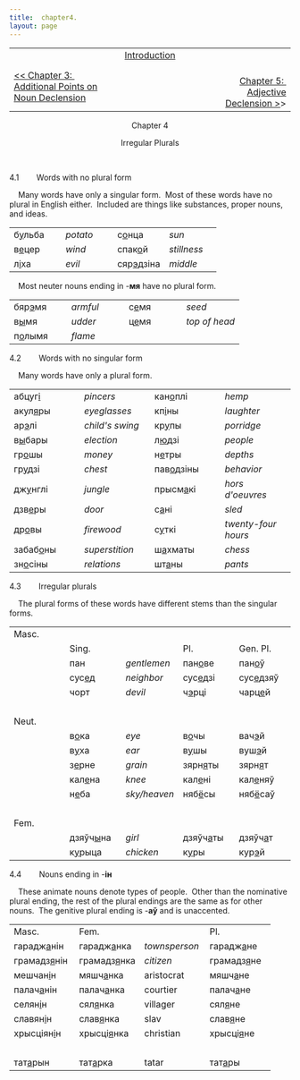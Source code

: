 ```yaml
---
title:  chapter4. 
layout: page
---
```



<div style="text-align: center;">

<div style="text-align: left;">

<table>
<colgroup>
<col style="width: 33%" />
<col style="width: 33%" />
<col style="width: 33%" />
</colgroup>
<tbody>
<tr class="odd">
<td><br />
</td>
<td style="text-align: center;"><a href="introduction.html">Introduction</a><br />
</td>
<td style="text-align: right;"><br />
</td>
</tr>
<tr class="even">
<td><a href="chapter3.html">&lt;&lt; Chapter 3:  Additional Points on Noun Declension</a><br />
</td>
<td style="text-align: center;"><br />
</td>
<td style="text-align: right;">                         <a href="chapter5.html">Chapter 5:  Adjective Declension &gt;</a>&gt;<br />
</td>
</tr>
</tbody>
</table>

  
  

</div>

Chapter 4  
  
Irregular Plurals  

</div>

   
  
4.1        Words with no plural form  
  
    Many words have only a singular form.  Most of these words have no
plural in English either.  Included are things like substances, proper
nouns, and ideas.  
  

<table>
<colgroup>
<col style="width: 25%" />
<col style="width: 25%" />
<col style="width: 25%" />
<col style="width: 25%" />
</colgroup>
<tbody>
<tr class="odd">
<td>б<span style="text-decoration: underline;">у</span>льба<br />
</td>
<td><span style="font-style: italic;">potato</span><br />
</td>
<td>с<span style="text-decoration: underline;">о</span>нца<br />
</td>
<td><span style="font-style: italic;">sun</span><br />
</td>
</tr>
<tr class="even">
<td>в<span style="text-decoration: underline;">е</span>цер<br />
</td>
<td><span style="font-style: italic;">wind</span><br />
</td>
<td>спак<span style="text-decoration: underline;">о</span>й<br />
</td>
<td><span style="font-style: italic;">stillness</span><br />
</td>
</tr>
<tr class="odd">
<td>л<span style="text-decoration: underline;">і</span>ха<br />
</td>
<td><span style="font-style: italic;">evil</span><br />
</td>
<td>сяр<span style="text-decoration: underline;">э</span>дзіна<br />
</td>
<td><span style="font-style: italic;">middle</span><br />
</td>
</tr>
</tbody>
</table>

  
    Most neuter nouns ending in
-<span style="font-weight: bold;">мя</span> have no plural form.  
  

<table>
<colgroup>
<col style="width: 25%" />
<col style="width: 25%" />
<col style="width: 25%" />
<col style="width: 25%" />
</colgroup>
<tbody>
<tr class="odd">
<td>бяр<span style="text-decoration: underline;">э</span>мя<br />
</td>
<td><span style="font-style: italic;">armful</span><br />
</td>
<td>с<span style="text-decoration: underline;">е</span>мя<br />
</td>
<td><span style="font-style: italic;">seed</span><br />
</td>
</tr>
<tr class="even">
<td>в<span style="text-decoration: underline;">ы</span>мя<br />
</td>
<td><span style="font-style: italic;">udder</span><br />
</td>
<td>ц<span style="text-decoration: underline;">е</span>мя<br />
</td>
<td><span style="font-style: italic;">top of head</span><br />
</td>
</tr>
<tr class="odd">
<td>п<span style="text-decoration: underline;">о</span>лымя<br />
</td>
<td><span style="font-style: italic;">flame</span><br />
</td>
<td><br />
</td>
<td><br />
</td>
</tr>
</tbody>
</table>

  
  
4.2        Words with no singular form  
  
    Many words have only a plural form.  
  

<table>
<colgroup>
<col style="width: 25%" />
<col style="width: 25%" />
<col style="width: 25%" />
<col style="width: 25%" />
</colgroup>
<tbody>
<tr class="odd">
<td>абцуг<span style="text-decoration: underline;">і</span><br />
</td>
<td><span style="font-style: italic;">pincers</span><br />
</td>
<td>кан<span style="text-decoration: underline;">о</span>плі<br />
</td>
<td><span style="font-style: italic;">hemp</span><br />
</td>
</tr>
<tr class="even">
<td>акул<span style="text-decoration: underline;">я</span>ры<br />
</td>
<td><span style="font-style: italic;">eyeglasses</span><br />
</td>
<td>кп<span style="text-decoration: underline;">і</span>ны<br />
</td>
<td><span style="font-style: italic;">laughter</span><br />
</td>
</tr>
<tr class="odd">
<td>ар<span style="text-decoration: underline;">э</span>лі<br />
</td>
<td><span style="font-style: italic;">child's swing</span><br />
</td>
<td>кр<span style="text-decoration: underline;">у</span>пы<br />
</td>
<td><span style="font-style: italic;">porridge</span><br />
</td>
</tr>
<tr class="even">
<td>в<span style="text-decoration: underline;">ы</span>бары<br />
</td>
<td><span style="font-style: italic;">election</span><br />
</td>
<td>л<span style="text-decoration: underline;">ю</span>дзі<br />
</td>
<td><span style="font-style: italic;">people</span><br />
</td>
</tr>
<tr class="odd">
<td>гр<span style="text-decoration: underline;">о</span>шы<br />
</td>
<td><span style="font-style: italic;">money</span><br />
</td>
<td>н<span style="text-decoration: underline;">е</span>тры<br />
</td>
<td><span style="font-style: italic;">depths</span><br />
</td>
</tr>
<tr class="even">
<td>гр<span style="text-decoration: underline;">у</span>дзі<br />
</td>
<td><span style="font-style: italic;">chest</span><br />
</td>
<td>пав<span style="text-decoration: underline;">о</span>дзіны<br />
</td>
<td><span style="font-style: italic;">behavior</span><br />
</td>
</tr>
<tr class="odd">
<td>дж<span style="text-decoration: underline;">у</span>нглі<br />
</td>
<td><span style="font-style: italic;">jungle</span><br />
</td>
<td>прысм<span style="text-decoration: underline;">а</span>кі<br />
</td>
<td><span style="font-style: italic;">hors d'oeuvres</span><br />
</td>
</tr>
<tr class="even">
<td>дзв<span style="text-decoration: underline;">е</span>ры<br />
</td>
<td><span style="font-style: italic;">door</span><br />
</td>
<td>с<span style="text-decoration: underline;">а</span>ні<br />
</td>
<td><span style="font-style: italic;">sled</span><br />
</td>
</tr>
<tr class="odd">
<td>др<span style="text-decoration: underline;">о</span>вы<br />
</td>
<td><span style="font-style: italic;">firewood</span><br />
</td>
<td>с<span style="text-decoration: underline;">у</span>ткі<br />
</td>
<td><span style="font-style: italic;">twenty-four hours</span><br />
</td>
</tr>
<tr class="even">
<td>забаб<span style="text-decoration: underline;">о</span>ны<br />
</td>
<td><span style="font-style: italic;">superstition</span><br />
</td>
<td>ш<span style="text-decoration: underline;">а</span>хматы<br />
</td>
<td><span style="font-style: italic;">chess</span><br />
</td>
</tr>
<tr class="odd">
<td>зн<span style="text-decoration: underline;">о</span>сіны<br />
</td>
<td><span style="font-style: italic;">relations</span><br />
</td>
<td>шт<span style="text-decoration: underline;">а</span>ны<br />
</td>
<td><span style="font-style: italic;">pants</span><br />
</td>
</tr>
</tbody>
</table>

  
  
4.3        Irregular plurals  
  
    The plural forms of these words have different stems than the
singular forms.  
  

<table>
<colgroup>
<col style="width: 20%" />
<col style="width: 20%" />
<col style="width: 20%" />
<col style="width: 20%" />
<col style="width: 20%" />
</colgroup>
<tbody>
<tr class="odd">
<td>Masc.<br />
</td>
<td><br />
</td>
<td><br />
</td>
<td><br />
</td>
<td><br />
</td>
</tr>
<tr class="even">
<td><br />
</td>
<td>Sing.<br />
</td>
<td><br />
</td>
<td>Pl.<br />
</td>
<td>Gen. Pl.<br />
</td>
</tr>
<tr class="odd">
<td><br />
</td>
<td>пан<br />
</td>
<td><span style="font-style: italic;">gentlemen</span><br />
</td>
<td>пан<span style="text-decoration: underline;">о</span>ве<br />
</td>
<td>пан<span style="text-decoration: underline;">о</span>ў<br />
</td>
</tr>
<tr class="even">
<td><br />
</td>
<td>сус<span style="text-decoration: underline;">е</span>д<br />
</td>
<td><span style="font-style: italic;">neighbor</span><br />
</td>
<td>сус<span style="text-decoration: underline;">е</span>дзі<br />
</td>
<td>сус<span style="text-decoration: underline;">е</span>дзяў<br />
</td>
</tr>
<tr class="odd">
<td><br />
</td>
<td>чорт<br />
</td>
<td><span style="font-style: italic;">devil</span><br />
</td>
<td>ч<span style="text-decoration: underline;">э</span>рці<br />
</td>
<td>чарц<span style="text-decoration: underline;">е</span>й<br />
</td>
</tr>
<tr class="even">
<td><br />
</td>
<td><br />
</td>
<td><br />
</td>
<td><br />
</td>
<td><br />
</td>
</tr>
<tr class="odd">
<td>Neut.<br />
</td>
<td><br />
</td>
<td><br />
</td>
<td><br />
</td>
<td><br />
</td>
</tr>
<tr class="even">
<td><br />
</td>
<td>в<span style="text-decoration: underline;">о</span>ка<br />
</td>
<td><span style="font-style: italic;">eye</span><br />
</td>
<td>в<span style="text-decoration: underline;">о</span>чы<br />
</td>
<td>вач<span style="text-decoration: underline;">э</span>й<br />
</td>
</tr>
<tr class="odd">
<td><br />
</td>
<td>в<span style="text-decoration: underline;">у</span>ха<br />
</td>
<td><span style="font-style: italic;">ear</span><br />
</td>
<td>в<span style="text-decoration: underline;">у</span>шы<br />
</td>
<td>вуш<span style="text-decoration: underline;">э</span>й<br />
</td>
</tr>
<tr class="even">
<td><br />
</td>
<td>з<span style="text-decoration: underline;">е</span>рне<br />
</td>
<td><span style="font-style: italic;">grain</span><br />
</td>
<td>зярн<span style="text-decoration: underline;">я</span>ты<br />
</td>
<td>зярн<span style="text-decoration: underline;">я</span>т<br />
</td>
</tr>
<tr class="odd">
<td><br />
</td>
<td>кал<span style="text-decoration: underline;">е</span>на<br />
</td>
<td><span style="font-style: italic;">knee</span><br />
</td>
<td>кал<span style="text-decoration: underline;">е</span>ні<br />
</td>
<td>кал<span style="text-decoration: underline;">е</span>няў<br />
</td>
</tr>
<tr class="even">
<td><br />
</td>
<td>н<span style="text-decoration: underline;">е</span>ба<br />
</td>
<td><span style="font-style: italic;">sky/heaven</span><br />
</td>
<td>няб<span style="text-decoration: underline;">ё</span>сы<br />
</td>
<td>няб<span style="text-decoration: underline;">ё</span>саў<br />
</td>
</tr>
<tr class="odd">
<td><br />
</td>
<td><br />
</td>
<td><br />
</td>
<td><br />
</td>
<td><br />
</td>
</tr>
<tr class="even">
<td>Fem.<br />
</td>
<td><br />
</td>
<td><br />
</td>
<td><br />
</td>
<td><br />
</td>
</tr>
<tr class="odd">
<td><br />
</td>
<td>дзяўч<span style="text-decoration: underline;">ы</span>на<br />
</td>
<td><span style="font-style: italic;">girl</span><br />
</td>
<td>дзяўч<span style="text-decoration: underline;">а</span>ты<br />
</td>
<td>дзяўч<span style="text-decoration: underline;">а</span>т<br />
</td>
</tr>
<tr class="even">
<td><br />
</td>
<td>к<span style="text-decoration: underline;">у</span>рыца<br />
</td>
<td><span style="font-style: italic;">chicken</span><br />
</td>
<td>к<span style="text-decoration: underline;">у</span>ры<br />
</td>
<td>кур<span style="text-decoration: underline;">э</span>й<br />
</td>
</tr>
</tbody>
</table>

  
  
4.4        Nouns ending in -<span style="font-weight: bold;">ін</span>  
  
    These animate nouns denote types of people.  Other than the
nominative plural ending, the rest of the plural endings are the same as
for other nouns.  The genitive plural ending is
-<span style="font-weight: bold;">аў</span> and is unaccented.  
  

<table>
<colgroup>
<col style="width: 25%" />
<col style="width: 25%" />
<col style="width: 25%" />
<col style="width: 25%" />
</colgroup>
<tbody>
<tr class="odd">
<td>Masc.<br />
</td>
<td>Fem.<br />
</td>
<td><br />
</td>
<td>Pl.<br />
</td>
</tr>
<tr class="even">
<td>гарадж<span style="text-decoration: underline;">а</span>нін<br />
</td>
<td>гарадж<span style="text-decoration: underline;">а</span>нка<br />
</td>
<td><span style="font-style: italic;">townsperson</span><br />
</td>
<td>гарадж<span style="text-decoration: underline;">а</span>не<br />
</td>
</tr>
<tr class="odd">
<td>грамадз<span style="text-decoration: underline;">я</span>нін<br />
</td>
<td>грамадз<span style="text-decoration: underline;">я</span>нка<br />
</td>
<td><span style="font-style: italic;">citizen</span><br />
</td>
<td>грамадз<span style="text-decoration: underline;">я</span>не<br />
</td>
</tr>
<tr class="even">
<td>мешчан<span style="text-decoration: underline;">і</span>н<br />
</td>
<td>мяшч<span style="text-decoration: underline;">а</span>нка<br />
</td>
<td>aristocrat<br />
</td>
<td>мяшч<span style="text-decoration: underline;">а</span>не<br />
</td>
</tr>
<tr class="odd">
<td>палач<span style="text-decoration: underline;">а</span>нін<br />
</td>
<td>палач<span style="text-decoration: underline;">а</span>нка<br />
</td>
<td>courtier<br />
</td>
<td>палач<span style="text-decoration: underline;">а</span>не<br />
</td>
</tr>
<tr class="even">
<td>селян<span style="text-decoration: underline;">і</span>н<br />
</td>
<td>сял<span style="text-decoration: underline;">я</span>нка<br />
</td>
<td>villager<br />
</td>
<td>сял<span style="text-decoration: underline;">я</span>не<br />
</td>
</tr>
<tr class="odd">
<td>славян<span style="text-decoration: underline;">і</span>н<br />
</td>
<td>слав<span style="text-decoration: underline;">я</span>нка<br />
</td>
<td>slav<br />
</td>
<td>слав<span style="text-decoration: underline;">я</span>не<br />
</td>
</tr>
<tr class="even">
<td>хрысціян<span style="text-decoration: underline;">і</span>н<br />
</td>
<td>хрысці<span style="text-decoration: underline;">я</span>нка<br />
</td>
<td>christian<br />
</td>
<td>хрысці<span style="text-decoration: underline;">я</span>не<br />
</td>
</tr>
<tr class="odd">
<td><br />
</td>
<td><br />
</td>
<td><br />
</td>
<td><br />
</td>
</tr>
<tr class="even">
<td>тат<span style="text-decoration: underline;">а</span>рын<br />
</td>
<td>тат<span style="text-decoration: underline;">а</span>рка<br />
</td>
<td>tatar<br />
</td>
<td>тат<span style="text-decoration: underline;">а</span>ры<br />
</td>
</tr>
</tbody>
</table>


